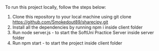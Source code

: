  To run this project locally, follow the steps below:
 
 
   1. Clone this repository to your local machine using git clone https://github.com/Smokedout89/sharecipy.git
   2. Install all the dependencies by running npm i inside client folder
   3. Run node server.js - to start the SoftUni Practice Server inside server folder
   4. Run npm start - to start the project inside client folder
